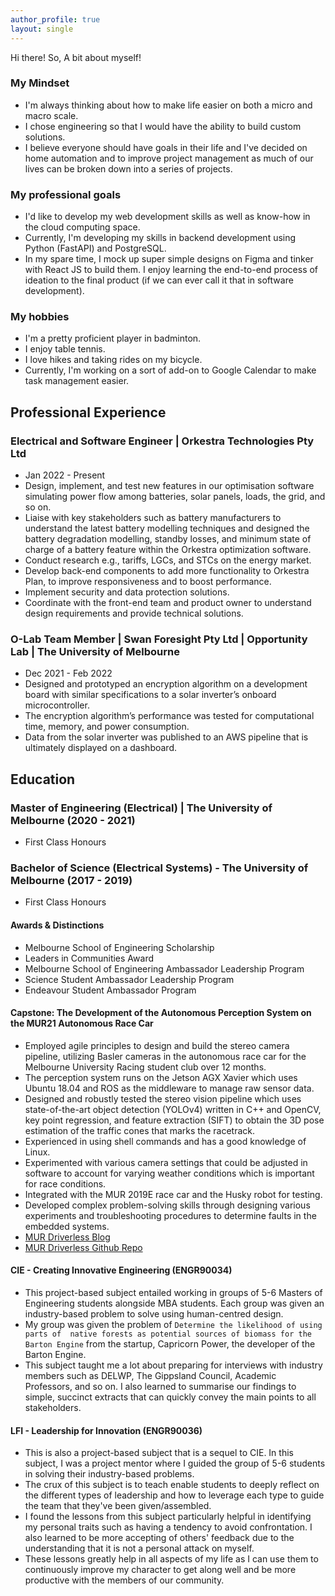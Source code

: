 ```yaml
---
author_profile: true
layout: single
---
```


Hi there! So, A bit about myself!

### My Mindset
- I'm always thinking about how to make life easier on both a micro and macro scale.
- I chose engineering so that I would have the ability to build custom solutions.
- I believe everyone should have goals in their life and I've decided on home 
  automation and to improve project management as much of our lives can be broken 
  down into a series of projects.

### My professional goals
- I'd like to develop my web development skills as well as know-how in the cloud
  computing space.
- Currently, I'm developing my skills in backend development using Python 
  (FastAPI) and PostgreSQL.
- In my spare time, I mock up super simple designs on Figma and tinker with 
  React JS to build them. I enjoy learning the end-to-end process of ideation to
  the final product (if we can ever call it that in software development).

### My hobbies
- I'm a pretty proficient player in badminton.
- I enjoy table tennis.
- I love hikes and taking rides on my bicycle.
- Currently, I'm working on a sort of add-on to Google Calendar to make 
  task management easier.

## Professional Experience

### Electrical and Software Engineer | Orkestra Technologies Pty Ltd
- Jan 2022 - Present
- Design, implement, and test new features in our optimisation software 
  simulating power flow among batteries, solar panels, loads, the grid, and so on.
- Liaise with key stakeholders such as battery manufacturers to understand the 
  latest battery modelling techniques and designed the battery degradation 
  modelling, standby losses, and minimum state of charge of a battery feature
  within the Orkestra optimization software.
- Conduct research e.g., tariffs, LGCs, and STCs on the energy market.
- Develop back-end components to add more functionality to Orkestra Plan, to 
  improve responsiveness and to boost performance.
- Implement security and data protection solutions.
- Coordinate with the front-end team and product owner to understand design 
  requirements and provide technical solutions.

### O-Lab Team Member | Swan Foresight Pty Ltd | Opportunity Lab | The University of Melbourne
- Dec 2021 - Feb 2022
- Designed and prototyped an encryption algorithm on a development board with 
  similar specifications to a solar inverter’s onboard microcontroller.
- The encryption algorithm’s performance was tested for computational time,
  memory, and power consumption.
- Data from the solar inverter was published to an AWS pipeline that is 
  ultimately displayed on a dashboard.

## Education

### Master of Engineering (Electrical) | The University of Melbourne (2020 - 2021)
- First Class Honours

### Bachelor of Science (Electrical Systems) - The University of Melbourne (2017 - 2019)
- First Class Honours
  
#### Awards & Distinctions
- Melbourne School of Engineering Scholarship
- Leaders in Communities Award
- Melbourne School of Engineering Ambassador Leadership Program
- Science Student Ambassador Leadership Program
- Endeavour Student Ambassador Program

#### Capstone: The Development of the Autonomous Perception System on the MUR21 Autonomous Race Car
- Employed agile principles to design and build the stereo camera pipeline, 
  utilizing Basler cameras in the autonomous race car for the Melbourne 
  University Racing student club over 12 months.
- The perception system runs on the Jetson AGX Xavier which uses Ubuntu 18.04 
  and ROS as the middleware to manage raw sensor data.
- Designed and robustly tested the stereo vision pipeline which uses 
  state-of-the-art object detection (YOLOv4) written in C++ and OpenCV, key point 
  regression, and feature extraction (SIFT) to obtain the 3D pose estimation 
  of the traffic cones that marks the racetrack.
- Experienced in using shell commands and has a good knowledge of Linux.
- Experimented with various camera settings that could be adjusted in software 
  to account for varying weather conditions which is important for race conditions.
- Integrated with the MUR 2019E race car and the Husky robot for testing.
- Developed complex problem-solving skills through designing various experiments and
  troubleshooting procedures to determine faults in the embedded systems.
- <a href="https://murdriverless.github.io/">MUR Driverless Blog</a>
- <a href="https://github.com/MURDriverless">MUR Driverless Github Repo</a>

#### CIE - Creating Innovative Engineering (ENGR90034)
- This project-based subject entailed working in groups of 5-6 Masters of Engineering
  students alongside MBA students. Each group was given an industry-based problem to 
  solve using human-centred design.
- My group was given the problem of `Determine the likelihood of using parts of 
  native forests as potential sources of biomass for the Barton Engine` from the
  startup, Capricorn Power, the developer of the Barton Engine.
- This subject taught me a lot about preparing for interviews with industry members
  such as DELWP, The Gippsland Council, Academic Professors, and so on. I also
  learned to summarise our findings to simple, succinct extracts that can quickly
  convey the main points to all stakeholders.
  
#### LFI - Leadership for Innovation (ENGR90036)
- This is also a project-based subject that is a sequel to CIE. In this subject,
  I was a project mentor where I guided the group of 5-6 students in solving
  their industry-based problems.
- The crux of this subject is to teach enable students to deeply reflect on the
  different types of leadership and how to leverage each type to guide the team
  that they've been given/assembled.
- I found the lessons from this subject particularly helpful in identifying my 
  personal traits such as having a tendency to avoid confrontation. I also learned
  to be more accepting of others' feedback due to the understanding that it is
  not a personal attack on myself.
- These lessons greatly help in all aspects of my life as I can use them to 
  continuously improve my character to get along well and be more productive with
  the members of our community.
  

